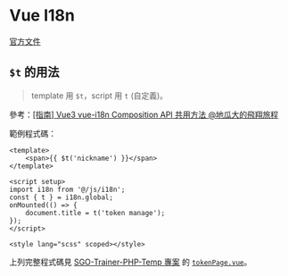 # Vue I18n

[官方文件](https://vue-i18n.intlify.dev/guide/)

## `$t` 的用法

> template 用 `$t`，script 用 `t` (自定義)。

參考：[[指南] Vue3 vue-i18n Composition API 共用方法 @地瓜大的飛翔旅程](https://smlpoints.com/guide-vue3-vue-i18n-composition-api.html)

範例程式碼：
```vue
<template>
    <span>{{ $t('nickname') }}</span>
</template>

<script setup>
import i18n from '@/js/i18n';
const { t } = i18n.global;
onMounted(() => {
    document.title = t('token manage');
});
</script>

<style lang="scss" scoped></style>
```
上列完整程式碼見 [SGO-Trainer-PHP-Temp 專案](https://github.com/Wujidadi/SGO-Trainer-PHP-Temp) 的 [`tokenPage.vue`](https://github.com/Wujidadi/SGO-Trainer-PHP-Temp/blob/main/src/resources/js/pages/tokenPage.vue)。

